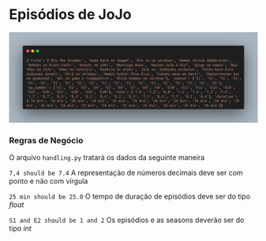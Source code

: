 # Episódios de JoJo

![](carbon.png)

### Regras de Negócio

O arquivo `handling.py` tratará os dados da seguinte maneira

`7,4 should be 7.4` A representação de números decimais deve ser com ponto e não com vírgula

`25 min should be 25.0` O tempo de duração de episódios deve ser do tipo *float*

`S1 and E2 should be 1 and 2` Os episódios e as seasons deverão ser do tipo *int*
